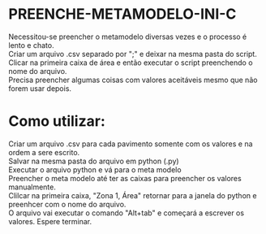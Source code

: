 # PREENCHE-METAMODELO-INI-C  
Necessitou-se preencher o metamodelo diversas vezes e o processo é lento e chato.  
Criar um arquivo .csv separado por ";" e deixar na mesma pasta do script.  
Clicar na primeira caixa de área e então executar o script preenchendo o nome do arquivo.  
Precisa preencher algumas coisas com valores aceitáveis mesmo que não forem usar depois.  


# Como utilizar:  
Criar um arquivo .csv para cada pavimento somente com os valores e na ordem a sere escrito.  
Salvar na mesma pasta do arquivo em python (.py)  
Executar o arquivo python e vá para o meta modelo  
Preencher o meta modelo até ter as caixas para preencher os valores manualmente.  
Clilcar na primeira caixa, "Zona 1, Área" retornar para a janela do python e preenhcer com o nome do arquivo.  
O arquivo vai executar o comando "Alt+tab" e começará a escrever os valores. Espere terminar.
